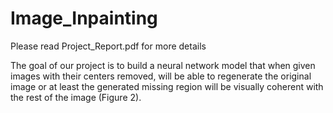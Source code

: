 # Image_Inpainting

Please read Project_Report.pdf for more details

The goal of our project is to build a neural network model that when given images with their centers removed, will be able to regenerate the original image or at least the generated missing region will be visually coherent with the rest of the image (Figure 2).
